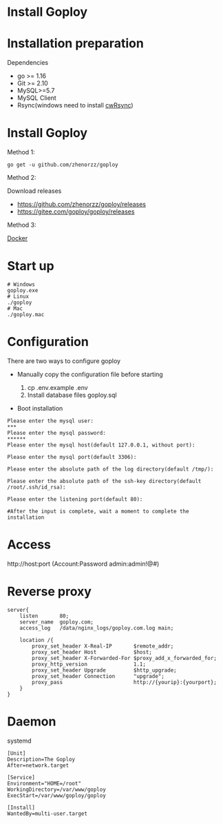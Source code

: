 # Install Goploy

# Installation preparation

Dependencies

- go >= 1.16
- Git >= 2.10
- MySQL>=5.7
- MySQL Client
- Rsync(windows need to install [cwRsync](https://www.itefix.net/cwrsync))

# Install Goploy
Method 1:

```
go get -u github.com/zhenorzz/goploy
```

Method 2: 

Download releases
- https://github.com/zhenorzz/goploy/releases
- https://gitee.com/goploy/goploy/releases

Method 3:

[Docker](https://hub.docker.com/r/zhenorzz/goploy)

# Start up

```shell
# Windows
goploy.exe
# Linux
./goploy
# Mac
./goploy.mac
```

# Configuration

There are two ways to configure goploy

- Manually copy the configuration file before starting
    1. cp .env.example .env
    2. Install database files goploy.sql

- Boot installation

```shell
Please enter the mysql user:
***
Please enter the mysql password:
******
Please enter the mysql host(default 127.0.0.1, without port):

Please enter the mysql port(default 3306):

Please enter the absolute path of the log directory(default /tmp/):

Please enter the absolute path of the ssh-key directory(default /root/.ssh/id_rsa):

Please enter the listening port(default 80):

#After the input is complete, wait a moment to complete the installation
```
    
# Access

http://host:port (Account:Password admin:admin!@#)

# Reverse proxy

```nginx
server{
    listen       80;
    server_name  goploy.com;
    access_log   /data/nginx_logs/goploy.com.log main;

    location /{
        proxy_set_header X-Real-IP       $remote_addr;
        proxy_set_header Host            $host;
        proxy_set_header X-Forwarded-For $proxy_add_x_forwarded_for;
        proxy_http_version               1.1;
        proxy_set_header Upgrade         $http_upgrade;
        proxy_set_header Connection      "upgrade";
        proxy_pass                       http://{yourip}:{yourport};
    }
}
```

# Daemon

systemd

```shell
[Unit]
Description=The Goploy
After=network.target

[Service]
Environment="HOME=/root"
WorkingDirectory=/var/www/goploy
ExecStart=/var/www/goploy/goploy

[Install]
WantedBy=multi-user.target
```